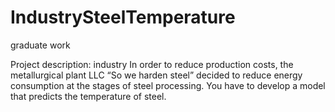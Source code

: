 # IndustrySteelTemperature
graduate work

Project description: industry
In order to reduce production costs, the metallurgical plant LLC “So we harden steel” decided to reduce energy consumption at the stages of steel processing. You have to develop a model that predicts the temperature of steel.
